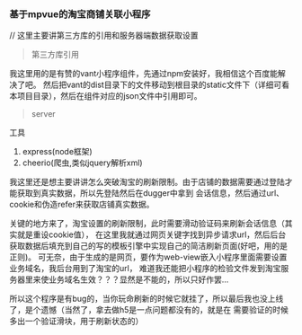 ### 基于mpvue的淘宝商铺关联小程序

//  这里主要讲第三方库的引用和服务器端数据获取设置

> 第三方库引用

  我这里用的是有赞的vant小程序组件，先通过npm安装好，我相信这个百度能解决了吧。
然后把vant的dist目录下的文件移动到根目录的static文件下（详细可看本项目目录），然后在组件对应的json文件中引用即可。

> server

工具
1.  express(node框架)
2.  cheerio(爬虫,类似jquery解析xml)


我这里还是想主要讲讲怎么突破淘宝的刷新限制。由于店铺的数据需要通过登陆才能获取到真实数据，所以先登陆然后在dugger中拿到
会话信息，然后通过url、cookie和伪造refer来获取店铺真实数据。

关键的地方来了，淘宝设置的刷新限制，此时需要滑动验证码来刷新会话信息（其实就是重设cookie值），
在这里我就通过网页关键字找到异步请求url，然后后台获取数据后填充到自己的写的模板引擎中实现自己的简洁刷新页面(好吧，用的是正则)。
可无奈，由于生成的是网页，要作为web-view嵌入小程序里面需要设置业务域名，我后台用到了淘宝的url，
难道我还能把小程序的检验文件发到淘宝服务器里来使业务域名生效？？？显然是不能的，所以只好作罢...

所以这个程序是有bug的，当你玩命刷新的时候它就挂了，所以最后我也没上线了，是个遗憾（当然了，拿去做h5是一点问题都没有的，就是在
需要验证的时候多出一个验证滑块，用于刷新状态的）
